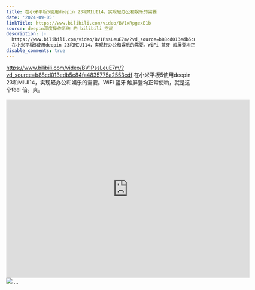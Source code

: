 ```yaml
---
title: 在小米平板5使用deepin 23和MIUI14，实现轻办公和娱乐的需要
date: '2024-09-05'
linkTitle: https://www.bilibili.com/video/BV1xRpgexE1b
source: deepin深度操作系统 的 bilibili 空间
description: |-
  https://www.bilibili.com/video/BV1PssLeuE7m/?vd_source=b88cd013edb5c84fa4835775a2553cdf
  在小米平板5使用deepin 23和MIUI14，实现轻办公和娱乐的需要。WiFi 蓝牙 触屏登均正常使哟，就是这个feel 倍。爽。<br><br><iframe src="https://www.bilibili.com/blackboard/html5mobileplayer.html?aid=113084408532939&amp;high_quality=1&amp;autoplay=0" width="650" height="477" scrolling="no" border="0" frameborder="no" framespacing="0" allowfullscreen="true" referrerpolicy="no-referrer"></iframe><br><img src="http://i0.hdslb.com/bfs/archive/32be3d1009caa97d5edc55224b624d51ffda1e2c.jpg" referrerpolicy="no-referrer"> ...
disable_comments: true
---
```

https://www.bilibili.com/video/BV1PssLeuE7m/?vd_source=b88cd013edb5c84fa4835775a2553cdf
在小米平板5使用deepin 23和MIUI14，实现轻办公和娱乐的需要。WiFi 蓝牙 触屏登均正常使哟，就是这个feel 倍。爽。<br><br><iframe src="https://www.bilibili.com/blackboard/html5mobileplayer.html?aid=113084408532939&amp;high_quality=1&amp;autoplay=0" width="650" height="477" scrolling="no" border="0" frameborder="no" framespacing="0" allowfullscreen="true" referrerpolicy="no-referrer"></iframe><br><img src="http://i0.hdslb.com/bfs/archive/32be3d1009caa97d5edc55224b624d51ffda1e2c.jpg" referrerpolicy="no-referrer"> ...